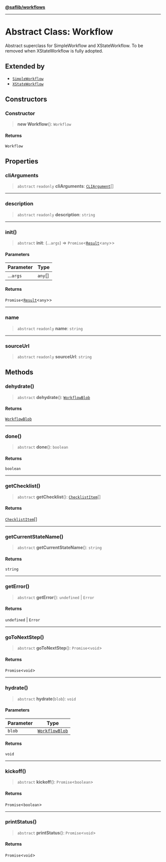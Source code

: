 [**@saflib/workflows**](../index.md)

***

# Abstract Class: Workflow

Abstract superclass for SimpleWorkflow and XStateWorkflow. To be removed
when XStateWorkflow is fully adopted.

## Extended by

- [`SimpleWorkflow`](SimpleWorkflow.md)
- [`XStateWorkflow`](XStateWorkflow.md)

## Constructors

### Constructor

> **new Workflow**(): `Workflow`

#### Returns

`Workflow`

## Properties

### cliArguments

> `abstract` `readonly` **cliArguments**: [`CLIArgument`](../interfaces/CLIArgument.md)[]

***

### description

> `abstract` `readonly` **description**: `string`

***

### init()

> `abstract` **init**: (...`args`) => `Promise`\<[`Result`](../type-aliases/Result.md)\<`any`\>\>

#### Parameters

| Parameter | Type |
| ------ | ------ |
| ...`args` | `any`[] |

#### Returns

`Promise`\<[`Result`](../type-aliases/Result.md)\<`any`\>\>

***

### name

> `abstract` `readonly` **name**: `string`

***

### sourceUrl

> `abstract` `readonly` **sourceUrl**: `string`

## Methods

### dehydrate()

> `abstract` **dehydrate**(): [`WorkflowBlob`](../interfaces/WorkflowBlob.md)

#### Returns

[`WorkflowBlob`](../interfaces/WorkflowBlob.md)

***

### done()

> `abstract` **done**(): `boolean`

#### Returns

`boolean`

***

### getChecklist()

> `abstract` **getChecklist**(): [`ChecklistItem`](../interfaces/ChecklistItem.md)[]

#### Returns

[`ChecklistItem`](../interfaces/ChecklistItem.md)[]

***

### getCurrentStateName()

> `abstract` **getCurrentStateName**(): `string`

#### Returns

`string`

***

### getError()

> `abstract` **getError**(): `undefined` \| `Error`

#### Returns

`undefined` \| `Error`

***

### goToNextStep()

> `abstract` **goToNextStep**(): `Promise`\<`void`\>

#### Returns

`Promise`\<`void`\>

***

### hydrate()

> `abstract` **hydrate**(`blob`): `void`

#### Parameters

| Parameter | Type |
| ------ | ------ |
| `blob` | [`WorkflowBlob`](../interfaces/WorkflowBlob.md) |

#### Returns

`void`

***

### kickoff()

> `abstract` **kickoff**(): `Promise`\<`boolean`\>

#### Returns

`Promise`\<`boolean`\>

***

### printStatus()

> `abstract` **printStatus**(): `Promise`\<`void`\>

#### Returns

`Promise`\<`void`\>
